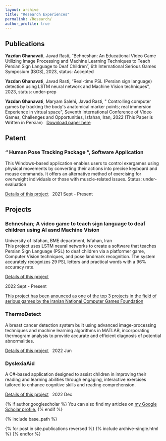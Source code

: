 ```yaml
---
layout: archive
title: "Research Experiences"
permalink: /Research/
author_profile: true
---
```



## Publications
**Yazdan Ghanavati**, Javad Rasti, “Behneshan: An Educational Video Game Utilizing Image Processing and Machine Learning Techniques to Teach Persian Sign Language to Deaf Children”, 6th International Serious Games Symposium (ISGS), 2023, status: Accepted
&nbsp;
&nbsp;

**Yazdan Ghanavati**, Javad Rasti, “Real-time PSL (Persian sign language) detection using LSTM neural network and Machine Vision techniques”, 2023, status: under-prep
&nbsp;
&nbsp;

**Yazdan Ghanavati**, Maryam Salehi, Javad Rasti, " Controlling computer games by tracking the body's anatomical marker points; real immersion Experience in virtual space", Seventh International Conference of Video Games, Challenges and Opportunities, Isfahan, Iran, 2022 (This Paper is Written in Persian)
&nbsp;
[Download paper here](https://civilica.com/doc/1445614)
&nbsp;

## Patent
### “ Human Pose Tracking Package ”, Software Application		 			        
This Windows-based application enables users to control exergames using physical movements by converting their actions into precise keyboard and mouse commands. It offers an alternative method of exercising for overweight individuals or those with muscle-related issues. Status: under-evaluation
&nbsp;

[Details of this project](https://github.com/Yazdan-Ghanavati/Human-Pose-Tracking-Package)
&nbsp;
2021 Sept - Present
&nbsp;
&nbsp;
&nbsp;



## Projects
### Behneshan; A video game to teach sign language to deaf children using AI asnd Machine Vision       	         
University of Isfahan, BME department, Isfahan, Iran				          
This project uses LSTM neural networks to create a software that teaches Persian Sign Language (PSL) to deaf children via a platformer game, Computer Vision techniques, and pose landmark recognition. The system accurately recognizes 29 PSL letters and practical words with a 96% accuracy rate.
&nbsp;

[Details of this project](https://github.com/Yazdan-Ghanavati/Behneshan)
&nbsp;
&nbsp;

2022 Sept - Present
&nbsp;
&nbsp;

[This project has been anounced as one of the top 3 projects in the field of serious games by the Iranian National Computer Games Foundation](https://ircg.ir/s/2ff)
&nbsp;
&nbsp;

### ThermoDetect		   							           
A breast cancer detection system built using advanced image-processing techniques and machine learning algorithms in MATLAB, incorporating thermogram analysis to provide accurate and efficient diagnosis of potential abnormalities.
&nbsp;
&nbsp;

[Details of this project](https://github.com/Yazdan-Ghanavati/Breast-Cancer-Detection)
&nbsp;
2022 Jun
&nbsp;

### DyslexiaAid 											          
A C#-based application designed to assist children in improving their reading and learning abilities through engaging, interactive exercises tailored to enhance cognitive skills and reading comprehension.
&nbsp;
&nbsp;

[Details of this project](https://github.com/Yazdan-Ghanavati/Dyslexia-)
&nbsp;
2022 Dec
&nbsp;
&nbsp;



{% if author.googlescholar %}
  You can also find my articles on <u><a href="{{author.googlescholar}}">my Google Scholar profile</a>.</u>
{% endif %}

{% include base_path %}

{% for post in site.publications reversed %}
  {% include archive-single.html %}
{% endfor %}
